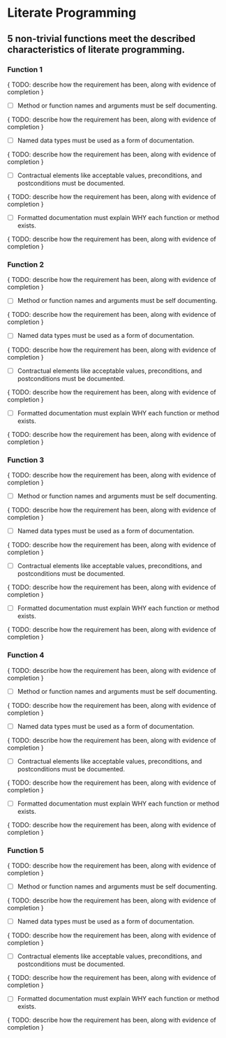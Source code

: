 # Literate Programming

## 5 non-trivial functions meet the described characteristics of literate programming.

### Function 1

{ TODO: describe how the requirement has been, along with evidence of completion }

- [ ] Method or function names and arguments must be self documenting.

{ TODO: describe how the requirement has been, along with evidence of completion }

- [ ] Named data types must be used as a form of documentation.

{ TODO: describe how the requirement has been, along with evidence of completion }

- [ ] Contractual elements like acceptable values, preconditions, and postconditions must be documented.

{ TODO: describe how the requirement has been, along with evidence of completion }

- [ ] Formatted documentation must explain WHY each function or method exists.

{ TODO: describe how the requirement has been, along with evidence of completion }

### Function 2

{ TODO: describe how the requirement has been, along with evidence of completion }

- [ ] Method or function names and arguments must be self documenting.

{ TODO: describe how the requirement has been, along with evidence of completion }

- [ ] Named data types must be used as a form of documentation.

{ TODO: describe how the requirement has been, along with evidence of completion }

- [ ] Contractual elements like acceptable values, preconditions, and postconditions must be documented.

{ TODO: describe how the requirement has been, along with evidence of completion }

- [ ] Formatted documentation must explain WHY each function or method exists.

{ TODO: describe how the requirement has been, along with evidence of completion }

### Function 3

{ TODO: describe how the requirement has been, along with evidence of completion }

- [ ] Method or function names and arguments must be self documenting.

{ TODO: describe how the requirement has been, along with evidence of completion }

- [ ] Named data types must be used as a form of documentation.

{ TODO: describe how the requirement has been, along with evidence of completion }

- [ ] Contractual elements like acceptable values, preconditions, and postconditions must be documented.

{ TODO: describe how the requirement has been, along with evidence of completion }

- [ ] Formatted documentation must explain WHY each function or method exists.

{ TODO: describe how the requirement has been, along with evidence of completion }

### Function 4

{ TODO: describe how the requirement has been, along with evidence of completion }

- [ ] Method or function names and arguments must be self documenting.

{ TODO: describe how the requirement has been, along with evidence of completion }

- [ ] Named data types must be used as a form of documentation.

{ TODO: describe how the requirement has been, along with evidence of completion }

- [ ] Contractual elements like acceptable values, preconditions, and postconditions must be documented.

{ TODO: describe how the requirement has been, along with evidence of completion }

- [ ] Formatted documentation must explain WHY each function or method exists.

{ TODO: describe how the requirement has been, along with evidence of completion }

### Function 5

{ TODO: describe how the requirement has been, along with evidence of completion }

- [ ] Method or function names and arguments must be self documenting.

{ TODO: describe how the requirement has been, along with evidence of completion }

- [ ] Named data types must be used as a form of documentation.

{ TODO: describe how the requirement has been, along with evidence of completion }

- [ ] Contractual elements like acceptable values, preconditions, and postconditions must be documented.

{ TODO: describe how the requirement has been, along with evidence of completion }

- [ ] Formatted documentation must explain WHY each function or method exists.

{ TODO: describe how the requirement has been, along with evidence of completion }

